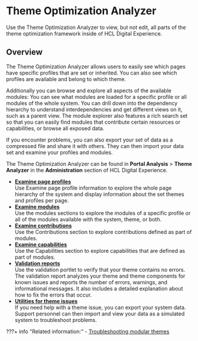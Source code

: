 # Theme Optimization Analyzer

Use the Theme Optimization Analyzer to view, but not edit, all parts of the theme optimization framework inside of HCL Digital Experience.

## Overview

The Theme Optimization Analyzer allows users to easily see which pages have specific profiles that are set or inherited. You can also see which profiles are available and belong to which theme.

Additionally you can browse and explore all aspects of the available modules: You can see what modules are loaded for a specific profile or all modules of the whole system. You can drill down into the dependency hierarchy to understand interdependencies and get different views on it, such as a parent view. The module explorer also features a rich search set so that you can easily find modules that contribute certain resources or capabilities, or browse all exposed data.

If you encounter problems, you can also export your set of data as a compressed file and share it with others. They can then import your data set and examine your profiles and modules.

The Theme Optimization Analyzer can be found in **Portal Analysis** \> **Theme Analyzer** in the **Administration** section of HCL Digital Experience.

-   **[Examine page profiles](themeopt_an_pagepro.md)**  
Use Examine page profile information to explore the whole page hierarchy of the system and display information about the set themes and profiles per page.
-   **[Examine modules](themeopt_an_modules.md)**  
Use the modules sections to explore the modules of a specific profile or all of the modules available with the system, theme, or both.
-   **[Examine contributions](themeopt_an_contrib.md)**  
Use the Contributions section to explore contributions defined as part of modules.
-   **[Examine capabilities](themeopt_an_capab.md)**  
Use the Capabilities section to explore capabilities that are defined as part of modules.
-   **[Validation reports](../themeopt_analyzer/validation_reports/index.md)**  
Use the validation portlet to verify that your theme contains no errors. The validation report analyzes your theme and theme components for known issues and reports the number of errors, warnings, and informational messages. It also includes a detailed explanation about how to fix the errors that occur.
-   **[Utilities for theme issues](../themeopt_analyzer/utilities/index.md)**  
If you need help with a theme issue, you can export your system data. Support personnel can then import and view your data as a simulated system to troubleshoot problems.


???+ info "Related information:"
    - [Troubleshooting modular themes](../troubleshooting_modular_themes/index.md)

